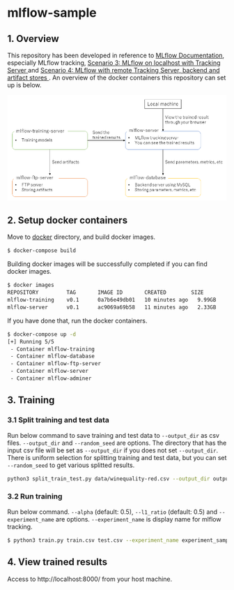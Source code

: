 # mlflow-sample
## 1. Overview

This repository has been developed in reference to [MLflow Documentation](https://mlflow.org/docs/latest/index.html), especially MLflow tracking, [Scenario 3: MLflow on localhost with Tracking Server
](https://mlflow.org/docs/latest/tracking.html#scenario-3-mlflow-on-localhost-with-tracking-server) and [Scenario 4: MLflow with remote Tracking Server, backend and artifact stores
](https://mlflow.org/docs/latest/tracking.html#scenario-4-mlflow-with-remote-tracking-server-backend-and-artifact-stores). An overview of the docker containers this repository can set up is below. 

![overview](images/overview.png)

## 2. Setup docker containers

Move to [docker](docker) directory, and build docker images.

```bash
$ docker-compose build
```

Building docker images will be successfully completed if you can find docker images.

```bash
$ docker images
REPOSITORY         TAG       IMAGE ID       CREATED        SIZE
mlflow-training    v0.1      0a7b6e49db01   10 minutes ago   9.99GB
mlflow-server      v0.1      ac9069a69b58   11 minutes ago   2.33GB
```

If you have done that, run the docker containers.

```bash
$ docker-compose up -d
[+] Running 5/5
 - Container mlflow-training
 - Container mlflow-database
 - Container mlflow-ftp-server
 - Container mlflow-server
 - Container mlflow-adminer
```

## 3. Training
### 3.1 Split training and test data

Run below command to save training and test data to `--output_dir` as csv files. `--output_dir` and `--random_seed` are options. The directory that has the input csv file will be set as `--output_dir` if you does not set `--output_dir`. There is uniform selection for splitting training and test data, but you can set `--random_seed` to get various splitted results.


```bash
python3 split_train_test.py data/winequality-red.csv --output_dir output --random_seed 40
```

### 3.2 Run training

Run below command. `--alpha` (default: 0.5), `--l1_ratio` (default: 0.5) and `--experiment_name` are options. `--experiment_name` is display name for mlflow tracking.

```bash
$ python3 train.py train.csv test.csv --experiment_name experiment_sample --alpha 0.5 --l1_ratio 0.5
```

## 4. View trained results

Access to http://localhost:8000/ from your host machine.
